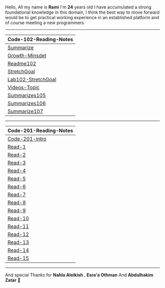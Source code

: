 
Hello, All my name is **Rami** I'm **24** years old 
I have accumulated a strong foundational knowledge in this domain, 
I think the best way to move forward would be to get practical working experience in an established platform and of course meeting a new programmers

---- 

 
| Code-102-Reading-Notes |                                                                                            
| ------------- |                                                                                                     
| [Summarize](https://mastermind6666.github.io/reading-notes/Code-102-Reading-Notes/Summarize)  |                       
| [Growth-Minsdet](https://mastermind6666.github.io/reading-notes/Code-102-Reading-Notes/Growth-Minsdet) |                 
| [Readme102](https://mastermind6666.github.io/reading-notes/Code-102-Reading-Notes/Readme102) | 
| [StretchGoal](https://mastermind6666.github.io/reading-notes/Code-102-Reading-Notes/StretchGoal) |
| [Lab102-StretchGoal](https://mastermind6666.github.io/reading-notes/Code-102-Reading-Notes/Lab102) | 
| [Videos-Topic](https://mastermind6666.github.io/reading-notes/Code-102-Reading-Notes/Videos-summrize) | 
| [Summarizes105](https://mastermind6666.github.io/reading-notes/Code-102-Reading-Notes/Summarizes105) | 
| [Summarizes106](https://mastermind6666.github.io/reading-notes/Code-102-Reading-Notes/Summarizes106) |
| [Summarize107](https://mastermind6666.github.io/reading-notes/Code-102-Reading-Notes/Summarize107) |



----

| Code-201-Reading-Notes |                                                                                            
| ------------- | 
| [Code-201-intro](https://mastermind6666.github.io/reading-notes/Code-201-Reading-Notes/Code-201-Heading)  |    
| [Read-1](https://mastermind6666.github.io/reading-notes/Code-201-Reading-Notes/Read01)  |                       
| [Read-2](https://mastermind6666.github.io/reading-notes/Code-201-Reading-Notes/Read02) |                 
| [Read-3](https://mastermind6666.github.io/reading-notes/Code-201-Reading-Notes/Read03) | 
| [Read-4](https://mastermind6666.github.io/reading-notes/Code-201-Reading-Notes/Read04) |
| [Read-5](https://mastermind6666.github.io/reading-notes/Code-201-Reading-Notes/Read05) | 
| [Read-6](https://mastermind6666.github.io/reading-notes/Code-201-Reading-Notes/Read06) | 
| [Read-7](https://mastermind6666.github.io/reading-notes/Code-201-Reading-Notes/Read07) | 
| [Read-8](https://mastermind6666.github.io/reading-notes/Code-201-Reading-Notes/Read08) |
| [Read-9](https://mastermind6666.github.io/reading-notes/Code-201-Reading-Notes/Read09) |
| [Read-10](https://mastermind6666.github.io/reading-notes/Code-201-Reading-Notes/Read10) |
| [Read-11](https://mastermind6666.github.io/reading-notes/Code-201-Reading-Notes/Read11) |
| [Read-12](https://mastermind6666.github.io/reading-notes/Code-201-Reading-Notes/Read12) |
| [Read-13](https://mastermind6666.github.io/reading-notes/Code-201-Reading-Notes/Read13) |
| [Read-14](https://mastermind6666.github.io/reading-notes/Code-201-Reading-Notes/Read14) |
| [Read-15](https://mastermind6666.github.io/reading-notes/Code-201-Reading-Notes/Read15) |

----



And special Thanks for **Nahla Aleikish** , **Esra'a Othman** And **Abdulhakim Zatar** 🙏 

